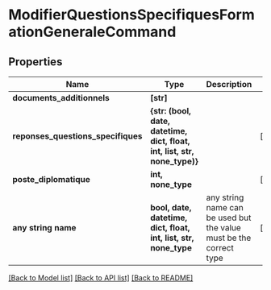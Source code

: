 # ModifierQuestionsSpecifiquesFormationGeneraleCommand


## Properties
Name | Type | Description | Notes
------------ | ------------- | ------------- | -------------
**documents_additionnels** | **[str]** |  | 
**reponses_questions_specifiques** | **{str: (bool, date, datetime, dict, float, int, list, str, none_type)}** |  | [optional] 
**poste_diplomatique** | **int, none_type** |  | [optional] 
**any string name** | **bool, date, datetime, dict, float, int, list, str, none_type** | any string name can be used but the value must be the correct type | [optional]

[[Back to Model list]](../README.md#documentation-for-models) [[Back to API list]](../README.md#documentation-for-api-endpoints) [[Back to README]](../README.md)


